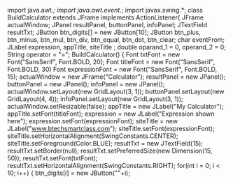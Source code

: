 import java.awt.*;
import java.awt.event.*;
import javax.swing.*;
class BuildCalculator extends JFrame implements ActionListener{
 JFrame actualWindow;
 JPanel resultPanel, buttonPanel, infoPanel;
 JTextField resultTxt;
 JButton btn_digits[] = new JButton[10];
 JButton btn_plus, btn_minus, btn_mul, btn_div, btn_equal, btn_dot, btn_clear; 
 char eventFrom;
 JLabel expression, appTitle, siteTitle ;
 double oparand_1 = 0, operand_2 = 0;
 String operator = "=";
 BuildCalculator() {
 Font txtFont = new Font("SansSerif", Font.BOLD, 20);
 Font titleFont = new Font("SansSerif", Font.BOLD, 30)
 Font expressionFont = new Font("SansSerif", Font.BOLD, 15);
 actualWindow = new JFrame("Calculator");
 resultPanel = new JPanel();
 buttonPanel = new JPanel();
 infoPanel = new JPanel();
 actualWindow.setLayout(new GridLayout(3, 1));
 buttonPanel.setLayout(new GridLayout(4, 4));
 infoPanel.setLayout(new GridLayout(3, 1));
 actualWindow.setResizable(false);
 appTitle = new JLabel("My Calculator");
 appTitle.setFont(titleFont);
 expression = new JLabel("Expression shown here");
 expression.setFont(expressionFont);
 siteTitle = new JLabel("www.btechsmartclass.com");
 siteTitle.setFont(expressionFont);
 siteTitle.setHorizontalAlignment(SwingConstants.CENTER);
 siteTitle.setForeground(Color.BLUE);
 resultTxt = new JTextField(15);
 resultTxt.setBorder(null);
 resultTxt.setPreferredSize(new Dimension(15, 50));
 resultTxt.setFont(txtFont);
 resultTxt.setHorizontalAlignment(SwingConstants.RIGHT);
 for(int i = 0; i < 10; i++) {
 btn_digits[i] = new JButton(""+i);
